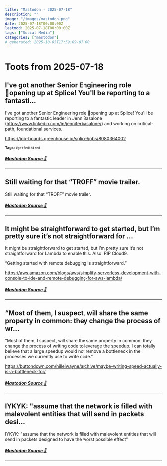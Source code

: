 ```yaml
---
title: "Mastodon - 2025-07-18"
description: ""
image: "/images/mastodon.png"
date: 2025-07-18T00:00:00Z
lastmod: 2025-07-18T00:00:00Z
tags: ["Social Media"]
categories: ["mastodon"]
# generated: 2025-10-05T17:59:09-07:00
---
```


# Toots from 2025-07-18

## I've got another Senior Engineering role opening up at Splice! You'll be reporting to a fantasti...

I've got another Senior Engineering role opening up at Splice! You'll be reporting to a fantastic leader in Jenn Basalone (<https://www.linkedin.com/in/jenniferbasalone/>) and working on critical-path, foundational services.

<https://job-boards.greenhouse.io/splice/jobs/8080364002>

<small><b>Tags:</b> `#getfedihired`</small>

##### [Mastodon Source 🐘](https://hachyderm.io/@mweagle/114875585838522716)

---

## Still waiting for that “TROFF” movie trailer.

Still waiting for that “TROFF” movie trailer.

##### [Mastodon Source 🐘](https://hachyderm.io/@mweagle/114872793118346216)

---

## It might be straightforward to get started, but I’m pretty sure it’s not straightforward for ...

It might be straightforward to get started, but I’m pretty sure it’s not straightforward for Lambda to enable this.  Also: RIP Cloud9.

“Getting started with remote debugging is straightforward.”

<https://aws.amazon.com/blogs/aws/simplify-serverless-development-with-console-to-ide-and-remote-debugging-for-aws-lambda/>

##### [Mastodon Source 🐘](https://hachyderm.io/@mweagle/114872421449074963)

---

## “Most of them, I suspect, will share the same property in common: they change the process of wr...

“Most of them, I suspect, will share the same property in common: they change the process of writing code to leverage the speedup. I can totally believe that a large speedup would not remove a bottleneck in the processes we currently use to write code.”

<https://buttondown.com/hillelwayne/archive/maybe-writing-speed-actually-is-a-bottleneck-for/>

##### [Mastodon Source 🐘](https://hachyderm.io/@mweagle/114872404738110398)

---

## IYKYK: "assume that the network is filled with malevolent entities that will send in packets desi...

IYKYK: "assume that the network is filled with malevolent entities that will send in packets designed to have the worst possible effect"

##### [Mastodon Source 🐘](https://hachyderm.io/@mweagle/114871346543517185)

---

